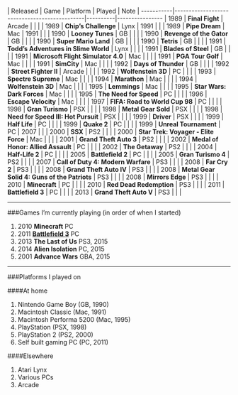 | Released | Game                                         | Platform | Played | Note |
-----------|----------------------------------------------|----------|----------------
| 1989     | **Final Fight**                              | Arcade   |        |      |
| 1989     | **Chip’s Challenge**                         | Lynx     | 1991   |      |
| 1989     | **Pipe Dream**                               | Mac      | 1991   |      |
| 1990     | **Looney Tunes**                             | GB       |        |      |
| 1990     | **Revenge of the Gator**                     | GB       |        |      |
| 1990     | **Super Mario Land**                         | GB       |        |      |
| 1990     | **Tetris**                                   | GB       |        |      |
| 1991     | **Todd’s Adventures in Slime World**         | Lynx     |        |      |
| 1991     | **Blades of Steel**                          | GB       |        |      |
| 1991     | **Microsoft Flight Simulator 4.0**           | Mac      |        |      |
| 1991     | **PGA Tour Golf**                            | Mac      |        |      |
| 1991     | **SimCity**                                  | Mac      |        |      |
| 1992     | **Days of Thunder**                          | GB       |        |      |
| 1992     | **Street Fighter II**                        | Arcade   |        |      |
| 1992     | **Wolfenstein 3D**                           | PC       |        |      |
| 1993     | **Spectre Supreme**                          | Mac      |        |      |
| 1994     | **Marathon**                                 | Mac      |        |      |
| 1994     | **Wolfenstein 3D**                           | Mac      |        |      |
| 1995     | **Lemmings**                                 | Mac      |        |      |
| 1995     | **Star Wars: Dark Forces**                   | Mac      |        |      |
| 1995     | **The Need for Speed**                       | PC       |        |      |
| 1996     | **Escape Velocity**                          | Mac      |        |      |
| 1997     | **FIFA: Road to World Cup 98**               | PC       |        |      |
| 1998     | **Gran Turismo**                             | PSX      |        |      |
| 1998     | **Metal Gear Sold**                          | PSX      |        |      |
| 1998     | **Need for Speed III: Hot Pursuit**          | PSX      |        |      |
| 1999     | **Driver**                                   | PSX      |        |      |
| 1999     | **Half Life**                                | PC       |        |      |
| 1999     | **Quake 2**                                  | PC       |        |      |
| 1999     | **Unreal Tournament**                        | PC       | 2007   |      |
| 2000     | **SSX**                                      | PS2      |        |      |
| 2000     | **Star Trek: Voyager - Elite Force**         | Mac      |        |      |
| 2001     | **Grand Theft Auto 3**                       | PS2      |        |      |
| 2002     | **Medal of Honor: Allied Assault**           | PC       |        |      |
| 2002     | **The Getaway**                              | PS2      |        |      |
| 2004     | **Half-Life 2**                              | PC       |        |      |
| 2005     | **Battlefield 2**                            | PC       |        |      |
| 2005     | **Gran Turismo 4**                           | PS2      |        |      |
| 2007     | **Call of Duty 4: Modern Warfare**           | PS3      |        |      |
| 2008     | **Far Cry 2**                                | PS3      |        |      |
| 2008     | **Grand Theft Auto IV**                      | PS3      |        |      |
| 2008     | **Metal Gear Solid 4: Guns of the Patriots** | PS3      |        |      |
| 2008     | **Mirrors Edge**                             | PS3      |        |      |
| 2010     | **Minecraft**                                | PC       |        |      |
| 2010     | **Red Dead Redemption**                      | PS3      |        |      |
| 2011     | **Battlefield 3**                            | PC       |        |      |
| 2013     | **Grand Theft Auto V**                       | PS3      |        |      |

----

###Games I’m currently playing (in order of when I started)

1. 2010 **Minecraft** PC
1. 2011 [**Battlefield 3**](http://battlelog.battlefield.com/bf3/soldier/mjhagen/stats/904379483/pc/) PC
1. 2013 **The Last of Us** PS3, 2015
1. 2014 **Alien Isolation** PC, 2015
1. 2001 **Advance Wars** GBA, 2015

----

###Platforms I played on

####At home

1. Nintendo Game Boy (GB, 1990)
1. Macintosh Classic (Mac, 1991)
1. Macintosh Performa 5200 (Mac, 1995)
1. PlayStation (PSX, 1998)
1. PlayStation 2 (PS2, 2000)
1. Self built gaming PC (PC, 2011)

####Elsewhere

1. Atari Lynx
1. Various PCs
1. Arcade